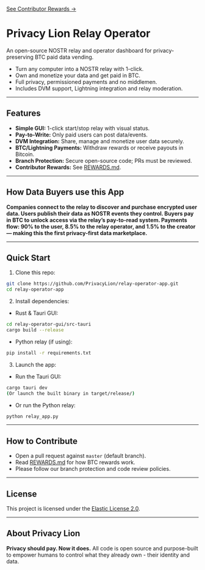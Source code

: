 [See Contributor Rewards →](./REWARDS.md)

# Privacy Lion Relay Operator

An open-source NOSTR relay and operator dashboard for privacy-preserving BTC paid data vending.

- Turn any computer into a NOSTR relay with 1-click.
- Own and monetize your data and get paid in BTC.
- Full privacy, permissioned payments and no middlemen.
- Includes DVM support, Lightning integration and relay moderation.

---

## Features

- **Simple GUI:** 1-click start/stop relay with visual status.
- **Pay-to-Write:** Only paid users can post data/events.
- **DVM Integration:** Share, manage and monetize user data securely.
- **BTC/Lightning Payments:** Withdraw rewards or receive payouts in Bitcoin.
- **Branch Protection:** Secure open-source code; PRs must be reviewed.
- **Contributor Rewards:** See [REWARDS.md](./REWARDS.md).

---

## How Data Buyers use this App

**Companies connect to the relay to discover and purchase encrypted user data. Users publish their data as NOSTR events they control. Buyers pay in BTC to unlock access via the relay’s pay-to-read system. Payments flow: 90% to the user, 8.5% to the relay operator, and 1.5% to the creator — making this the first privacy-first data marketplace.**

---

## Quick Start

1. Clone this repo:

```bash 
git clone https://github.com/PrivacyLion/relay-operator-app.git
cd relay-operator-app
```

2. Install dependencies:

- Rust & Tauri GUI:

```bash
cd relay-operator-gui/src-tauri
cargo build --release
```

- Python relay (if using):

```bash
pip install -r requirements.txt
```

3. Launch the app:

- Run the Tauri GUI:

```bash
cargo tauri dev
(Or launch the built binary in target/release/)
```

- Or run the Python relay:

```bash
python relay_app.py
```

---

## How to Contribute

- Open a pull request against `master` (default branch).
- Read [REWARDS.md](./REWARDS.md) for how BTC rewards work.
- Please follow our branch protection and code review policies.

---

## License

This project is licensed under the [Elastic License 2.0](./LICENSE).

---

## About Privacy Lion

**Privacy should pay. Now it does.** All code is open source and purpose-built to empower humans to control what they already own - their identity and data.












